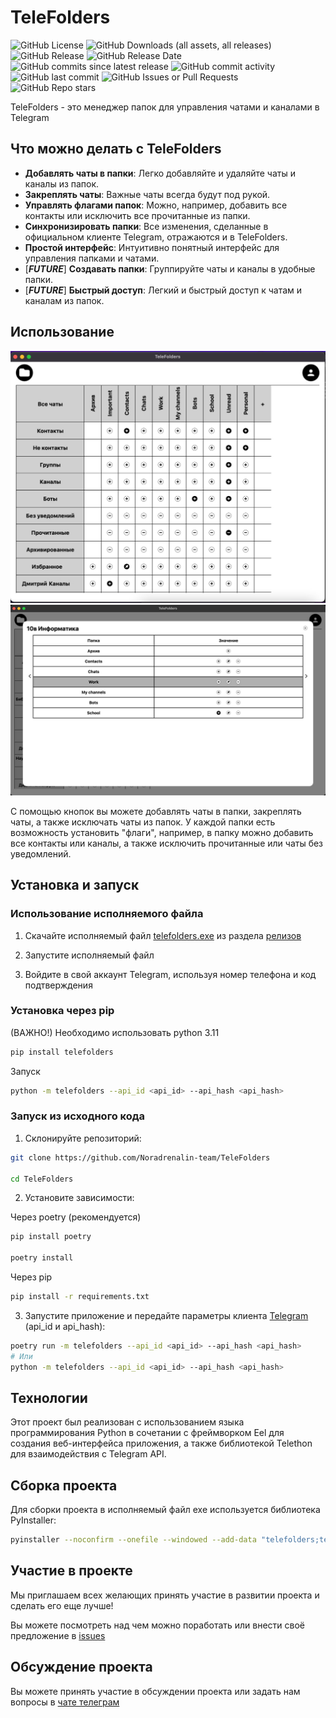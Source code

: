# TeleFolders

![GitHub License](https://img.shields.io/github/license/Noradrenalin-team/TeleFolders)
![GitHub Downloads (all assets, all releases)](https://img.shields.io/github/downloads/Noradrenalin-team/TeleFolders/total)
![GitHub Release](https://img.shields.io/github/v/release/Noradrenalin-team/TeleFolders)
![GitHub Release Date](https://img.shields.io/github/release-date/Noradrenalin-team/TeleFolders)
![GitHub commits since latest release](https://img.shields.io/github/commits-since/Noradrenalin-team/TeleFolders/latest)
![GitHub commit activity](https://img.shields.io/github/commit-activity/m/Noradrenalin-team/TeleFolders)
![GitHub last commit](https://img.shields.io/github/last-commit/Noradrenalin-team/TeleFolders)<!-- ![GitHub contributors from allcontributors.org](https://img.shields.io/github/all-contributors/Noradrenalin-team/TeleFolders) -->
![GitHub Issues or Pull Requests](https://img.shields.io/github/issues/Noradrenalin-team/TeleFolders)
![GitHub Repo stars](https://img.shields.io/github/stars/Noradrenalin-team/TeleFolders)

TeleFolders - это менеджер папок для управления чатами и каналами в Telegram

## Что можно делать с TeleFolders

- **Добавлять чаты в папки**: Легко добавляйте и удаляйте чаты и каналы из папок.
- **Закреплять чаты**: Важные чаты всегда будут под рукой.
- **Управлять флагами папок**: Можно, например, добавить все контакты или исключить все прочитанные из папки.
- **Синхронизировать папки**: Все изменения, сделанные в официальном клиенте Telegram, отражаются и в TeleFolders.
- **Простой интерфейс**: Интуитивно понятный интерфейс для управления папками и чатами.
- [***FUTURE***] **Создавать папки**: Группируйте чаты и каналы в удобные папки.
- [***FUTURE***] **Быстрый доступ**: Легкий и быстрый доступ к чатам и каналам из папок.

## Использование

![Скриншот](https://github.com/Noradrenalin-team/TeleFolders/raw/main/img/tf.jpg)
![Скриншот](https://github.com/Noradrenalin-team/TeleFolders/raw/main/img/tf2.jpg)

С помощью кнопок вы можете добавлять чаты в папки, закреплять чаты, а также исключать чаты из папок. У каждой папки есть возможность установить "флаги", например, в папку можно добавить все контакты или каналы, а также исключить прочитанные или чаты без уведомлений.

## Установка и запуск

### Использование исполняемого файла

1. Скачайте исполняемый файл [telefolders.exe](https://github.com/Noradrenalin-team/TeleFolders/releases/download/v0.1.0/telefolders.exe) из раздела [релизов](https://github.com/Noradrenalin-team/TeleFolders/releases)

2. Запустите исполняемый файл

3. Войдите в свой аккаунт Telegram, используя номер телефона и код подтверждения

### Установка через pip

(ВАЖНО!) Необходимо использовать python 3.11

```bash
pip install telefolders
```

Запуск

```bash
python -m telefolders --api_id <api_id> --api_hash <api_hash>
```

### Запуск из исходного кода

1. Склонируйте репозиторий:

```bash
git clone https://github.com/Noradrenalin-team/TeleFolders

cd TeleFolders
```

2. Установите зависимости:

Через poetry (рекомендуется)

```bash
pip install poetry

poetry install
```

Через pip

```bash
pip install -r requirements.txt
```

3. Запустите приложение и передайте параметры клиента [Telegram](https://my.telegram.org) (api_id и api_hash):

```bash
poetry run -m telefolders --api_id <api_id> --api_hash <api_hash>
# Или
python -m telefolders --api_id <api_id> --api_hash <api_hash>
```

## Технологии

Этот проект был реализован с использованием языка программирования Python в сочетании с фреймворком Eel для создания веб-интерфейса приложения, а также библиотекой Telethon для взаимодействия с Telegram API.

## Сборка проекта

Для сборки проекта в исполняемый файл exe используется библиотека PyInstaller:

```bash
pyinstaller --noconfirm --onefile --windowed --add-data "telefolders;telefolders/"  "main.py"
```

## Участие в проекте

Мы приглашаем всех желающих принять участие в развитии проекта и сделать его еще лучше!

Вы можете посмотреть над чем можно поработать или внести своё предложение в [issues](https://github.com/Noradrenalin-team/TeleFolders/issues)

## Обсуждение проекта

Вы можете принять участие в обсуждении проекта или задать нам вопросы в [чате телеграм](https://t.me/+4iWgAed_aDYyMWEy)
